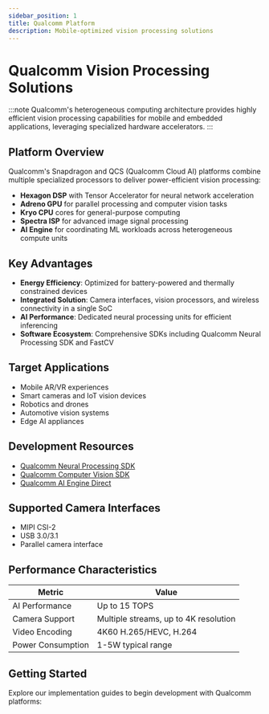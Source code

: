 ```yaml
---
sidebar_position: 1
title: Qualcomm Platform
description: Mobile-optimized vision processing solutions
---
```


# Qualcomm Vision Processing Solutions

<!-- <div style={{textAlign: 'center', marginBottom: '2rem'}}>
    <img src="https://raw.githubusercontent.com/1214658495/myWikiFiles/main/Qualcomm/qualcomm_vision_banner.png" alt="Qualcomm Vision Platform" style={{maxWidth: '100%', height: 'auto'}} />
</div> -->

:::note
Qualcomm's heterogeneous computing architecture provides highly efficient vision processing capabilities for mobile and embedded applications, leveraging specialized hardware accelerators.
:::

## Platform Overview

Qualcomm's Snapdragon and QCS (Qualcomm Cloud AI) platforms combine multiple specialized processors to deliver power-efficient vision processing:

- **Hexagon DSP** with Tensor Accelerator for neural network acceleration
- **Adreno GPU** for parallel processing and computer vision tasks
- **Kryo CPU** cores for general-purpose computing
- **Spectra ISP** for advanced image signal processing
- **AI Engine** for coordinating ML workloads across heterogeneous compute units

## Key Advantages

- **Energy Efficiency**: Optimized for battery-powered and thermally constrained devices
- **Integrated Solution**: Camera interfaces, vision processors, and wireless connectivity in a single SoC
- **AI Performance**: Dedicated neural processing units for efficient inferencing
- **Software Ecosystem**: Comprehensive SDKs including Qualcomm Neural Processing SDK and FastCV

## Target Applications

- Mobile AR/VR experiences
- Smart cameras and IoT vision devices
- Robotics and drones
- Automotive vision systems
- Edge AI appliances

## Development Resources

- [Qualcomm Neural Processing SDK](https://developer.qualcomm.com/software/qualcomm-neural-processing-sdk)
- [Qualcomm Computer Vision SDK](https://developer.qualcomm.com/software/fastcv-sdk)
- [Qualcomm AI Engine Direct](https://developer.qualcomm.com/blog/qualcomm-ai-engine-direct-heterogeneous-compute-ai)

## Supported Camera Interfaces

- MIPI CSI-2
- USB 3.0/3.1
- Parallel camera interface

## Performance Characteristics

| Metric | Value |
|--------|-------|
| AI Performance | Up to 15 TOPS |
| Camera Support | Multiple streams, up to 4K resolution |
| Video Encoding | 4K60 H.265/HEVC, H.264 |
| Power Consumption | 1-5W typical range |

## Getting Started

Explore our implementation guides to begin development with Qualcomm platforms:

<!-- - [Development Environment Setup](/docs/2_3_Qualcomm_Platform/Getting%20Started/development-environment)
- [Camera Integration Guide](/docs/2_3_Qualcomm_Platform/Getting%20Started/camera-integration)
- [Vision Processing Pipeline](/docs/2_3_Qualcomm_Platform/Getting%20Started/vision-pipeline) -->
